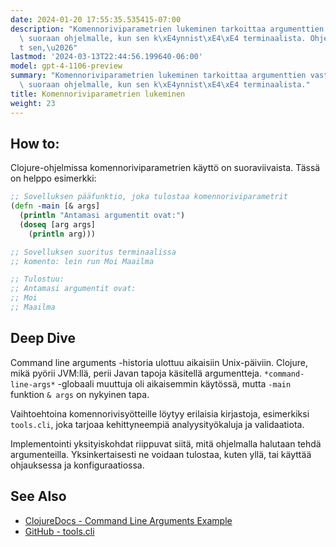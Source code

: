 ```yaml
---
date: 2024-01-20 17:55:35.535415-07:00
description: "Komennoriviparametrien lukeminen tarkoittaa argumenttien vastaanottamista\
  \ suoraan ohjelmalle, kun sen k\xE4ynnist\xE4\xE4 terminaalista. Ohjelmoijat tekev\xE4\
  t sen,\u2026"
lastmod: '2024-03-13T22:44:56.199640-06:00'
model: gpt-4-1106-preview
summary: "Komennoriviparametrien lukeminen tarkoittaa argumenttien vastaanottamista\
  \ suoraan ohjelmalle, kun sen k\xE4ynnist\xE4\xE4 terminaalista."
title: Komennoriviparametrien lukeminen
weight: 23
---
```


## How to:
Clojure-ohjelmissa komennoriviparametrien käyttö on suoraviivaista. Tässä on helppo esimerkki:

```Clojure
;; Sovelluksen pääfunktio, joka tulostaa komennoriviparametrit
(defn -main [& args]
  (println "Antamasi argumentit ovat:")
  (doseq [arg args]
    (println arg)))

;; Sovelluksen suoritus terminaalissa
;; komento: lein run Moi Maailma

;; Tulostuu:
;; Antamasi argumentit ovat:
;; Moi
;; Maailma
```

## Deep Dive
Command line arguments -historia ulottuu aikaisiin Unix-päiviin. Clojure, mikä pyörii JVM:llä, perii Javan tapoja käsitellä argumentteja. `*command-line-args*` -globaali muuttuja oli aikaisemmin käytössä, mutta `-main` funktion `& args` on nykyinen tapa.

Vaihtoehtoina komennorivisyötteille löytyy erilaisia kirjastoja, esimerkiksi `tools.cli`, joka tarjoaa kehittyneempiä analyysityökaluja ja validaatiota.

Implementointi yksityiskohdat riippuvat siitä, mitä ohjelmalla halutaan tehdä argumenteilla. Yksinkertaisesti ne voidaan tulostaa, kuten yllä, tai käyttää ohjauksessa ja konfiguraatiossa.

## See Also
- [ClojureDocs - Command Line Arguments Example](https://clojuredocs.org/clojure.core/*command-line-args*)
- [GitHub - tools.cli](https://github.com/clojure/tools.cli)
